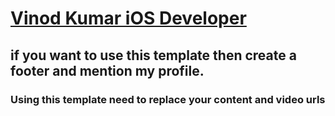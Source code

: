 # [Vinod Kumar iOS Developer](https://vinod-kumar-ios.github.io/)
## if you want to use this template then create a footer and mention my profile.
### Using this template need to replace your content and video urls
